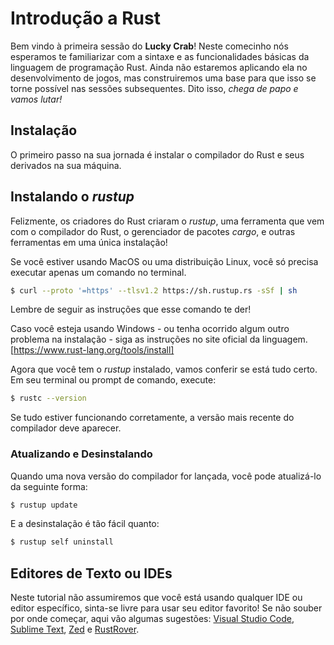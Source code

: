 # Introdução a Rust

Bem vindo à primeira sessão do __Lucky Crab__! Neste comecinho nós esperamos te familiarizar com a sintaxe e as funcionalidades básicas da linguagem de programação Rust. Ainda não estaremos aplicando ela no desenvolvimento de jogos, mas construiremos uma base para que isso se torne possível nas sessões subsequentes. Dito isso, *chega de papo e vamos lutar!*

## Instalação

O primeiro passo na sua jornada é instalar o compilador do Rust e seus derivados na sua máquina.

## Instalando o _rustup_

Felizmente, os criadores do Rust criaram o _rustup_, uma ferramenta que vem com o compilador do Rust, o gerenciador de pacotes _cargo_, e outras ferramentas em uma única instalação! 

Se você estiver usando MacOS ou uma distribuição Linux, você só precisa executar apenas um comando no terminal.

```bash
$ curl --proto '=https' --tlsv1.2 https://sh.rustup.rs -sSf | sh
```

Lembre de seguir as instruções que esse comando te der!

Caso você esteja usando Windows - ou tenha ocorrido algum outro problema na instalação - siga as instruções no site oficial da linguagem. [https://www.rust-lang.org/tools/install]

Agora que você tem o _rustup_ instalado, vamos conferir se está tudo certo. Em seu terminal ou prompt de comando, execute:

```bash
$ rustc --version
```

Se tudo estiver funcionando corretamente, a versão mais recente do compilador deve aparecer.

### Atualizando e Desinstalando

Quando uma nova versão do compilador for lançada, você pode atualizá-lo da seguinte forma:

```bash
$ rustup update
```

E a desinstalação é tão fácil quanto:

```bash
$ rustup self uninstall
```

## Editores de Texto ou IDEs

Neste tutorial não assumiremos que você está usando qualquer IDE ou editor específico, sinta-se livre para usar seu editor favorito! Se não souber por onde começar, aqui vão algumas sugestões: [Visual Studio Code](https://code.visualstudio.com/), [Sublime Text](https://www.sublimetext.com/), [Zed](https://zed.dev/) e [RustRover](https://www.jetbrains.com/rust/).
